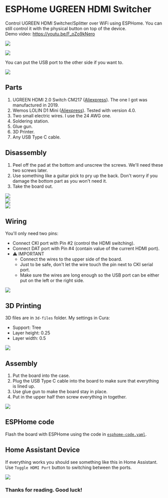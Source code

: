 # ESPHome UGREEN HDMI Switcher
Control UGREEN HDMI Switcher/Splitter over WiFi using ESPHome. You can still control it with the physical button on top of the device.  
Demo video: https://youtu.be/F_oZo9kNero  

![](photos/ugreen-cm217.png)

![](photos/complete.jpg)  
  
You can put the USB port to the other side if you want to.  

![](photos/complete-reverse.jpg)  

## Parts  
1. UGREEN HDMI 2.0 Switch CM217 ([Aliexpress](https://www.aliexpress.com/item/32968528447.html)).  The one I got was manufactured in 2019.  
2. Wemos LOLIN D1 Mini ([Aliexpress](https://www.aliexpress.com/item/32529101036.html)).  Tested with version 4.0.  
3. Two small electric wires. I use the 24 AWG one.
4. Soldering station.
5. Glue gun.  
6. 3D Printer.  
7. Any USB Type C cable.
  
## Disassembly  
1. Peel off the pad at the bottom and unscrew the screws. We'll need these two screws later.  
2. Use something like a guitar pick to pry up the back. Don't worry if you damage the bottom part as you won't need it.  
3. Take the board out.
  
![](photos/back-plate.jpg)  
![](photos/board-front.jpg)  
![](photos/board-back.jpg)  
  

## Wiring
You'll only need two pins:
- Connect CKI port with Pin #2 (control the HDMI switching).  
- Connect DAT port with Pin #4 (contain value of the current HDMI port).  
- ⚠️ IMPORTANT
  - Connect the wires to the upper side of the board.  
  - Just to be safe, don't let the wire touch the pin next to CKI serial port.  
  - Make sure the wires are long enough so the USB port can be either put on the left or the right side.  

![](photos/wiring.jpg)  

## 3D Printing
3D files are in `3d-files` folder.
My settings in Cura:
- Support: Tree  
- Layer height: 0.25  
- Layer width: 0.5  

![](photos/3d-shell.png)  

## Assembly
1. Put the board into the case.  
2. Plug the USB Type C cable into the board to make sure that everything is lined up.  
3. Use glue gun to make the board stay in place.  
4. Put in the upper half then screw everything in together.  

![](photos/gluing.jpg)  

## ESPHome code
Flash the board with ESPHome using the code in [`esphome-code.yaml`](esphome-code.yaml).

## Home Assistant Device
If everything works you should see something like this in Home Assistant. Use `Toggle HDMI Port` button to switching between the ports.  

![](photos/ha-device.png)  

### Thanks for reading. Good luck!  
